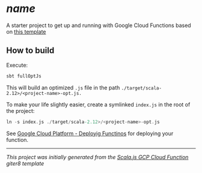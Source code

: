 # $name$

A starter project to get up and running with Google Cloud Functions based on [this template][template]

## How to build

Execute:

```sbt
sbt fullOptJs
```

This will build an optimized `.js` file in the path `./target/scala-2.12>/<project-name>-opt.js.`

To make your life slightly easier, create a symlinked `index.js` in the root of the project:

```sbt
ln -s index.js ./target/scala-2.12>/<project-name>-opt.js
```

See [Google Cloud Platform - Deployig Functinos][gcp] for deploying your function.

---

_This project was initially generated from the [Scala.js GCP Cloud Function][template] giter8 template_

[gcp]: https://cloud.google.com/functions/docs/deploying
[template]: https://github.com/TobiasRoland/scalajs-g8
